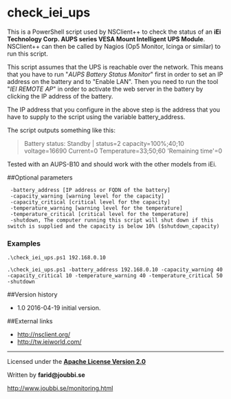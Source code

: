 # check_iei_ups

This is a PowerShell script used by NSClient++ to check the status of an __iEi Technology Corp. AUPS series VESA Mount Intelligent UPS Module__. NSClient++ can then be called by Nagios (Op5 Monitor, Icinga or similar) to run this script.

This script assumes that the UPS is reachable over the network. This means that you have to run "*AUPS Battery Status Monitor*" first in order to set an IP address on the battery and to "Enable LAN". Then you need to run the tool "*IEI REMOTE AP*" in order to activate the web server in the battery by clicking the IP address of the battery.

The IP address that you configure in the above step is the address that you have to supply to the script using the variable battery_address.


The script outputs something like this:
>Battery status: Standby | status=2 capacity=100%;40;10 voltage=16690 Current=0 Temperature=33;50;60 'Remaining time'=0

Tested with an AUPS-B10 and should work with the other models from iEi.


##Optional parameters
```
 -battery_address [IP address or FQDN of the battery]
 -capacity_warning [warning level for the capacity]
 -capacity_critical [critical level for the capacity]
 -temperature_warning [warning level for the temperature]
 -temperature_critical [critical level for the temperature]
 -shutdown, The computer running this script will shut down if this switch is supplied and the capacity is below 10% ($shutdown_capacity)
```


### Examples
```
.\check_iei_ups.ps1 192.168.0.10
```
```
.\check_iei_ups.ps1 -battery_address 192.168.0.10 -capacity_warning 40 -capacity_critical 10 -temperature_warning 40 -temperature_critical 50 -shutdown
```


##Version history
* 1.0 2016-04-19 initial version.

##External links
* http://nsclient.org/
* http://tw.ieiworld.com/

___

Licensed under the [__Apache License Version 2.0__](https://www.apache.org/licenses/LICENSE-2.0)

Written by __farid@joubbi.se__

http://www.joubbi.se/monitoring.html

